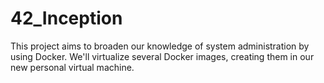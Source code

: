 # 42_Inception
This project aims to broaden our knowledge of system administration by using Docker. We'll virtualize several Docker images, creating them in our new personal virtual machine.
